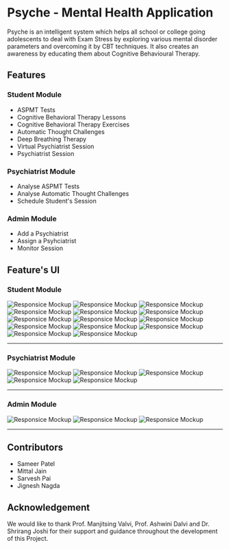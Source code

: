 # Psyche - Mental Health Application

Psyche is an intelligent system which helps all school or college going adolescents to deal with Exam Stress by exploring various mental disorder parameters and overcoming it by CBT techniques. It also creates an awareness by educating them about Cognitive Behavioural Therapy.

## Features 

### Student Module
  - ASPMT Tests
  - Cognitive Behavioral Therapy Lessons
  - Cognitive Behavioral Therapy Exercises
  - Automatic Thought Challenges
  - Deep Breathing Therapy
  - Virtual Psychiatrist Session
  - Psychiatrist Session
     
### Psychiatrist Module
  - Analyse ASPMT Tests
  - Analyse Automatic Thought Challenges
  - Schedule Student's Session
        
### Admin Module
  - Add a Psychiatrist
  - Assign a Psyhciatrist
  - Monitor Session
    
   
## Feature's UI

### Student Module
![Responsice Mockup](https://github.com/sameer-patel-dev/Psyche-Mental-Health-Application/blob/master/images/1.png)
![Responsice Mockup](https://github.com/sameer-patel-dev/Psyche-Mental-Health-Application/blob/master/images/2.png)
![Responsice Mockup](https://github.com/sameer-patel-dev/Psyche-Mental-Health-Application/blob/master/images/3.png)
![Responsice Mockup](https://github.com/sameer-patel-dev/Psyche-Mental-Health-Application/blob/master/images/4.png)
![Responsice Mockup](https://github.com/sameer-patel-dev/Psyche-Mental-Health-Application/blob/master/images/5.png)
![Responsice Mockup](https://github.com/sameer-patel-dev/Psyche-Mental-Health-Application/blob/master/images/6.png)
![Responsice Mockup](https://github.com/sameer-patel-dev/Psyche-Mental-Health-Application/blob/master/images/7.png)
![Responsice Mockup](https://github.com/sameer-patel-dev/Psyche-Mental-Health-Application/blob/master/images/8.png)
![Responsice Mockup](https://github.com/sameer-patel-dev/Psyche-Mental-Health-Application/blob/master/images/9.png)
![Responsice Mockup](https://github.com/sameer-patel-dev/Psyche-Mental-Health-Application/blob/master/images/10.png)
![Responsice Mockup](https://github.com/sameer-patel-dev/Psyche-Mental-Health-Application/blob/master/images/11.png)
![Responsice Mockup](https://github.com/sameer-patel-dev/Psyche-Mental-Health-Application/blob/master/images/12.png)
![Responsice Mockup](https://github.com/sameer-patel-dev/Psyche-Mental-Health-Application/blob/master/images/13.png)
![Responsice Mockup](https://github.com/sameer-patel-dev/Psyche-Mental-Health-Application/blob/master/images/14.png)



<hr >


### Psychiatrist Module

![Responsice Mockup](https://github.com/sameer-patel-dev/Psyche-Mental-Health-Application/blob/master/images/15.png)
![Responsice Mockup](https://github.com/sameer-patel-dev/Psyche-Mental-Health-Application/blob/master/images/16.png)
![Responsice Mockup](https://github.com/sameer-patel-dev/Psyche-Mental-Health-Application/blob/master/images/17.png)
![Responsice Mockup](https://github.com/sameer-patel-dev/Psyche-Mental-Health-Application/blob/master/images/18.png)
![Responsice Mockup](https://github.com/sameer-patel-dev/Psyche-Mental-Health-Application/blob/master/images/19.png)


<hr >


### Admin Module


![Responsice Mockup](https://github.com/sameer-patel-dev/Psyche-Mental-Health-Application/blob/master/images/20.png)
![Responsice Mockup](https://github.com/sameer-patel-dev/Psyche-Mental-Health-Application/blob/master/images/21.png)
![Responsice Mockup](https://github.com/sameer-patel-dev/Psyche-Mental-Health-Application/blob/master/images/22.png)

<hr >


## Contributors
 - Sameer Patel
 - Mittal Jain
 - Sarvesh Pai
 - Jignesh Nagda


## Acknowledgement
We would like to thank Prof. Manjitsing Valvi, Prof. Ashwini Dalvi and Dr. Shrirang Joshi for their support and guidance throughout the development of this Project.


